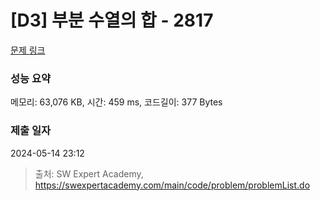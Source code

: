 # [D3] 부분 수열의 합 - 2817 

[문제 링크](https://swexpertacademy.com/main/code/problem/problemDetail.do?contestProbId=AV7IzvG6EksDFAXB) 

### 성능 요약

메모리: 63,076 KB, 시간: 459 ms, 코드길이: 377 Bytes

### 제출 일자

2024-05-14 23:12



> 출처: SW Expert Academy, https://swexpertacademy.com/main/code/problem/problemList.do